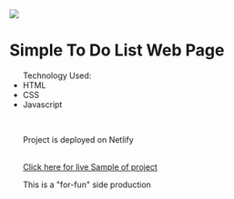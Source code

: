 <img src="[![Netlify Status](https://api.netlify.com/api/v1/badges/89354ec7-c8cf-43f6-af25-f7eebf8b5bc2/deploy-status)](https://app.netlify.com/sites/todoapp-byjr/deploys)">

<h1> Simple To Do List Web Page </h1>

<p>
<ul> Technology Used: 
<li> HTML </li>
<li> CSS </li>
<li> Javascript </li>
</p>



<br>
<p>Project is deployed on Netlify </p>

<br>
<a href="https://todoapp-byjr.netlify.app/"> Click here for live Sample of project </a>


<p>
This is a "for-fun" side production
</p>
